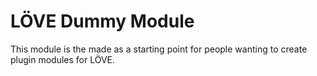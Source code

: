 # LÖVE Dummy Module
This module is the made as a starting point for people wanting to create
plugin modules for LÖVE.
